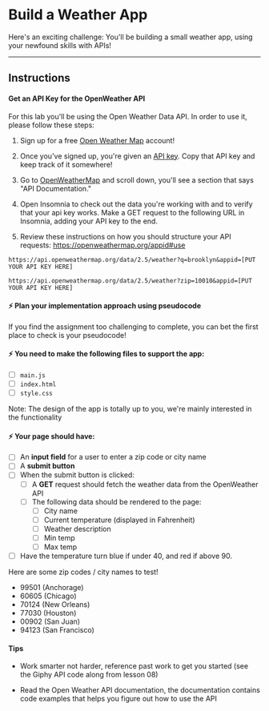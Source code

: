 # Build a Weather App

Here's an exciting challenge: You'll be building a small weather app, using your newfound skills with APIs!

***

## Instructions

#### Get an API Key for the OpenWeather API

For this lab you'll be using the Open Weather Data API. In order to use it, please follow these steps:

1. Sign up for a free [Open Weather Map](https://home.openweathermap.org/users/sign_up) account!

2. Once you've signed up, you're given an [API key](https://home.openweathermap.org/api_keys). Copy that API key and keep track of it somewhere!

3. Go to [OpenWeatherMap](http://openweathermap.org/api) and scroll down, you'll see a section that says "API Documentation."

4. Open Insomnia to check out the data you're working with and to verify that your api key works. Make a GET request to the following URL in Insomnia, adding your API key to the end.

5. Review these instructions on how you should structure your API requests: https://openweathermap.org/appid#use

```
https://api.openweathermap.org/data/2.5/weather?q=brooklyn&appid=[PUT YOUR API KEY HERE]

https://api.openweathermap.org/data/2.5/weather?zip=10010&appid=[PUT YOUR API KEY HERE]
```

#### ⚡️ Plan your implementation approach using pseudocode
If you find the assignment too challenging to complete, you can bet the first place to check is your pseudocode!

#### ⚡️ You need to make the following files to support the app:
- [ ] `main.js`
- [ ] `index.html`
- [ ] `style.css`

Note: The design of the app is totally up to you, we're mainly interested in the functionality

#### ⚡️ Your page should have:
- [ ] An **input field** for a user to enter a zip code or city name
- [ ] A **submit button**
- [ ] When the submit button is clicked:
    - [ ] A **GET** request should fetch the weather data from the OpenWeather API
    - [ ] The following data should be rendered to the page:
        - [ ] City name
        - [ ] Current temperature (displayed in Fahrenheit)
        - [ ] Weather description
        - [ ] Min temp
        - [ ] Max temp
- [ ] Have the temperature turn blue if under 40, and red if above 90.

Here are some zip codes / city names to test!

- 99501 (Anchorage)
- 60605 (Chicago)
- 70124 (New Orleans)
- 77030 (Houston)
- 00902 (San Juan)
- 94123 (San Francisco)


#### Tips

* Work smarter not harder, reference past work to get you started (see the Giphy API code along from lesson 08)

* Read the Open Weather API documentation, the documentation contains code examples that helps you figure out how to use the API
